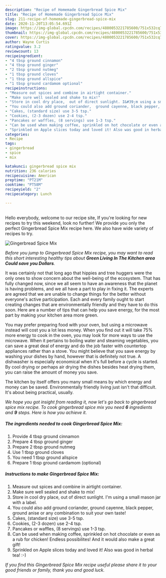 ```yaml
---
description: "Recipe of Homemade Gingerbread Spice Mix"
title: "Recipe of Homemade Gingerbread Spice Mix"
slug: 211-recipe-of-homemade-gingerbread-spice-mix
date: 2020-11-20T13:05:54.691Z
image: https://img-global.cpcdn.com/recipes/4800053221785600/751x532cq70/gingerbread-spice-mix-recipe-main-photo.jpg
thumbnail: https://img-global.cpcdn.com/recipes/4800053221785600/751x532cq70/gingerbread-spice-mix-recipe-main-photo.jpg
cover: https://img-global.cpcdn.com/recipes/4800053221785600/751x532cq70/gingerbread-spice-mix-recipe-main-photo.jpg
author: Wayne Curtis
ratingvalue: 3.2
reviewcount: 13
recipeingredient:
- "4 tbsp ground cinnamon"
- "4 tbsp ground ginger"
- "2 tbsp ground nutmeg"
- "1 tbsp ground cloves"
- "1 tbsp ground allspice"
- "1 tbsp ground cardamom optional"
recipeinstructions:
- "Measure out spices and combine in airtight container."
- "Make sure well sealed and shake to mix!"
- "Store in cool dry place,  out of direct sunlight. I&#39;m using a small mason jar with a label."
- "You could also add ground coriander,  ground cayenne, black pepper, ground anise or any combination to suit your own taste!"
- "Cakes, (standard size) use 3-5 tsp."
- "Cookies, (2-3 dozen) use 2-4 tsp."
- "Pancakes or waffles, (8 servings) use 1-3 tsp."
- "Can be used when making coffee, sprinkled on hot chocolate or even as a rub for chicken! Endless possibilites! And it would also make a great gift!"
- "Sprinkled on Apple slices today and loved it! Also was good in herbal tea! :-)"
categories:
- Recipe
tags:
- gingerbread
- spice
- mix

katakunci: gingerbread spice mix 
nutrition: 236 calories
recipecuisine: American
preptime: "PT21M"
cooktime: "PT58M"
recipeyield: "2"
recipecategory: Lunch

---
```

<br>
Hello everybody, welcome to our recipe site, If you're looking for new recipes to try this weekend, look no further! We provide you only the perfect Gingerbread Spice Mix recipe here. We also have wide variety of recipes to try.
<br>


![Gingerbread Spice Mix](https://img-global.cpcdn.com/recipes/4800053221785600/751x532cq70/gingerbread-spice-mix-recipe-main-photo.jpg)

<i>Before you jump to Gingerbread Spice Mix recipe, you may want to read this short interesting healthy tips about 
<strong>Green Living In The Kitchen area Could save you Dollars</strong>.</i>
</br>

It was certainly not that long ago that hippies and tree huggers were the only ones to show concern about the well-being of the ecosystem. That has fully changed now, since we all seem to have an awareness that the planet is having problems, and we all have a part to play in fixing it. The experts are agreed that we are unable to change things for the better without everyone's active participation. Each and every family ought to start creating changes that are environmentally friendly and they have to do this soon. Here are a number of tips that can help you save energy, for the most part by making your kitchen area more green.

You may prefer preparing food with your oven, but using a microwave instead will cost you a lot less money. When you find out it will take 75% more energy to cook in the oven, you may look for more ways to use the microwave. When it pertains to boiling water and steaming vegetables, you can save a great deal of energy and do the job faster with countertop appliances rather than a stove. You might believe that you save energy by washing your dishes by hand, however that is definitely not true. A dishwasher is especially economical when it's full before a cycle is started. By cool drying or perhaps air drying the dishes besides heat drying them, you can raise the amount of money you save.

The kitchen by itself offers you many small means by which energy and money can be saved. Environmentally friendly living just isn't that difficult. It's about being practical, usually.


<i>We hope you got insight from reading it, now let's go back to gingerbread spice mix recipe. To cook gingerbread spice mix you need <strong>6</strong> ingredients and <strong>9</strong> steps. Here is how you achieve it.
</i>

##### The ingredients needed to cook Gingerbread Spice Mix:

1. Provide 4 tbsp ground cinnamon
1. Prepare 4 tbsp ground ginger
1. Prepare 2 tbsp ground nutmeg
1. Use 1 tbsp ground cloves
1. You need 1 tbsp ground allspice
1. Prepare 1 tbsp ground cardamom (optional)


##### Instructions to make Gingerbread Spice Mix:

1. Measure out spices and combine in airtight container.
1. Make sure well sealed and shake to mix!
1. Store in cool dry place,  out of direct sunlight. I&#39;m using a small mason jar with a label.
1. You could also add ground coriander,  ground cayenne, black pepper, ground anise or any combination to suit your own taste!
1. Cakes, (standard size) use 3-5 tsp.
1. Cookies, (2-3 dozen) use 2-4 tsp.
1. Pancakes or waffles, (8 servings) use 1-3 tsp.
1. Can be used when making coffee, sprinkled on hot chocolate or even as a rub for chicken! Endless possibilites! And it would also make a great gift!
1. Sprinkled on Apple slices today and loved it! Also was good in herbal tea! :-)


<i>If you find this Gingerbread Spice Mix recipe useful please share it to your good friends or family, thank you and good luck.</i>
